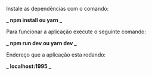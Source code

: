 Instale as dependências com o comando:

**_ npm install ou yarn _**

Para funcionar a aplicação execute o seguinte comando:

**_ npm run dev ou yarn dev _**

Endereço que a aplicação esta rodando:

**_ localhost:1995 _**
